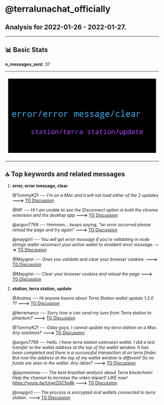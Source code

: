 # **@terralunachat_officially**
 ## Analysis for **2022-01-26** - **2022-01-27**.

---

## 📊 **Basic Stats**

**n_messages_sent**: 37

---
![wordcloud](terralunachat_officially_1Days_wordcloud.png)

---


## 🔝 **Top keywords and related messages**

1. **error, error message, clear**

    @TommyK21 --- *I’m on a Mac and it will not load either of the 2 updates* **--->** [TG Discussion](https://t.me/terralunachat_officially/24616)

    @NP --- *Hi I am unable to see the Disconnect option in both the chrome extension and the desktop app* **--->** [TG Discussion](https://t.me/terralunachat_officially/24597)

    @argon7799 --- *Hmmmm… keeps saying, “an error occurred please reload the page and try again”* **--->** [TG Discussion](https://t.me/terralunachat_officially/24619)

    @maygin1 --- *You will get error message if you’re validating in node strings wallet reconnect your active wallet to avoidant error message.* **--->** [TG Discussion](https://t.me/terralunachat_officially/24620)

    @Mayginn --- *Ones you validate and clear your browser cookies.* **--->** [TG Discussion](https://t.me/terralunachat_officially/24604)

    @Mayginn --- *Clear your browser cookies and reload the page* **--->** [TG Discussion](https://t.me/terralunachat_officially/24659)

2. **station, terra station, update**

    @Andrea --- *Hi anyone kwons about Terra Station wallet update 1.2.0  ??* **--->** [TG Discussion](https://t.me/terralunachat_officially/24642)

    @ferremarco --- *Sorry how a can send my luna from Terra station to phantom?* **--->** [TG Discussion](https://t.me/terralunachat_officially/24499)

    @TommyK21 --- *Gday guys, I cannot update my terra station on a Mac. Any solutions?* **--->** [TG Discussion](https://t.me/terralunachat_officially/24607)

    @argon7799 --- *Hello. I have terra station extension wallet. I did a test transfer to the wallet address at the top of the wallet window. It has been completed and there is a successful transaction id on terra finder. But now the address at the top of my wallet window is different! So no funds are seen in the wallet. Any ideas?* **--->** [TG Discussion](https://t.me/terralunachat_officially/24596)

    @jaymesimao --- *The best brazilian analysis about Terra blockchain!  Help the channel to increase the video impact! LIKE now!  https://youtu.be/UrwjZDC5o8k* **--->** [TG Discussion](https://t.me/terralunachat_officially/24664)

    @maygin1 --- *The process is encrypted and wallets connected to terra station.* **--->** [TG Discussion](https://t.me/terralunachat_officially/24612)

